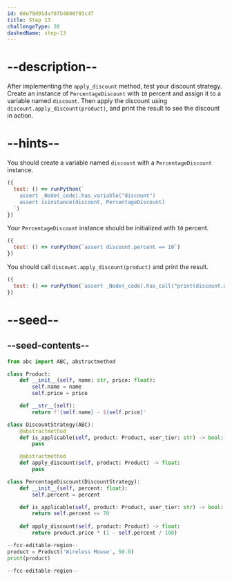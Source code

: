 ```yaml
---
id: 68e79d91daf8fb4808f93c47
title: Step 13
challengeType: 20
dashedName: step-13
---
```


# --description--

After implementing the `apply_discount` method, test your discount strategy. Create an instance of `PercentageDiscount` with `10` percent and assign it to a variable named `discount`. Then apply the discount using `discount.apply_discount(product)`, and print the result to see the discount in action.

# --hints--

You should create a variable named `discount` with a `PercentageDiscount` instance.

```js
({
  test: () => runPython(`
    assert _Node(_code).has_variable("discount")
    assert isinstance(discount, PercentageDiscount)
  `)
})
```

Your `PercentageDiscount` instance should be initialized with `10` percent.

```js
({
  test: () => runPython(`assert discount.percent == 10`)
})
```

You should call `discount.apply_discount(product)` and print the result.

```js
({
  test: () => runPython(`assert _Node(_code).has_call("print(discount.apply_discount(product))")`)
})
```

# --seed--

## --seed-contents--

```py
from abc import ABC, abstractmethod

class Product:
    def __init__(self, name: str, price: float):
        self.name = name
        self.price = price

    def __str__(self):
        return f'{self.name} - ${self.price}'

class DiscountStrategy(ABC):
    @abstractmethod
    def is_applicable(self, product: Product, user_tier: str) -> bool:
        pass

    @abstractmethod
    def apply_discount(self, product: Product) -> float:
        pass

class PercentageDiscount(DiscountStrategy):
    def __init__(self, percent: float):
        self.percent = percent

    def is_applicable(self, product: Product, user_tier: str) -> bool:
        return self.percent <= 70
    
    def apply_discount(self, product: Product) -> float:
        return product.price * (1 - self.percent / 100)

--fcc-editable-region--
product = Product('Wireless Mouse', 50.0)
print(product)

--fcc-editable-region--
```
